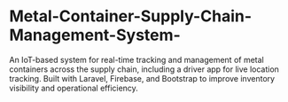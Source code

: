 # Metal-Container-Supply-Chain-Management-System-
An IoT-based system for real-time tracking and management of metal containers across the supply chain, including a driver app for live location tracking. Built with Laravel, Firebase, and Bootstrap to improve inventory visibility and operational efficiency.
